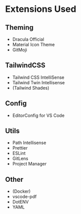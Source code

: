 # Extensions Used

## Theming

- Dracula Official
- Material Icon Theme
- GitMoji

## TailwindCSS

- Tailwind CSS IntelliSense
- Tailwind Twin Intellisense
- (Tailwind Shades)

## Config

- EditorConfig for VS Code

## Utils

- Path Intellisense
- Prettier
- ESLint
- GitLens
- Project Manager

## Other

- (Docker)
- vscode-pdf
- DotENV
- YAML
